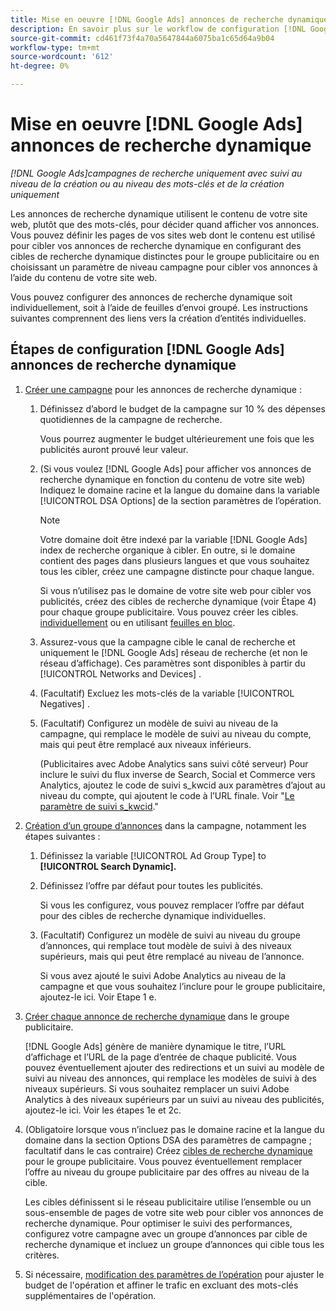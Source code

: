 ```yaml
---
title: Mise en oeuvre [!DNL Google Ads] annonces de recherche dynamique
description: En savoir plus sur le workflow de configuration [!DNL Google Ads] annonces de recherche dynamique.
source-git-commit: cd461f73f4a70a5647844a6075ba1c65d64a9b04
workflow-type: tm+mt
source-wordcount: '612'
ht-degree: 0%

---
```


# Mise en oeuvre [!DNL Google Ads] annonces de recherche dynamique

*[!DNL Google Ads]campagnes de recherche uniquement avec suivi au niveau de la création ou au niveau des mots-clés et de la création uniquement*

Les annonces de recherche dynamique utilisent le contenu de votre site web, plutôt que des mots-clés, pour décider quand afficher vos annonces. Vous pouvez définir les pages de vos sites web dont le contenu est utilisé pour cibler vos annonces de recherche dynamique en configurant des cibles de recherche dynamique distinctes pour le groupe publicitaire ou en choisissant un paramètre de niveau campagne pour cibler vos annonces à l’aide du contenu de votre site web.

Vous pouvez configurer des annonces de recherche dynamique soit individuellement, soit à l’aide de feuilles d’envoi groupé. Les instructions suivantes comprennent des liens vers la création d’entités individuelles.

## Étapes de configuration [!DNL Google Ads] annonces de recherche dynamique

1. [Créer une campagne](/help/search-social-commerce/campaign-management/campaigns/campaign-manage.md) pour les annonces de recherche dynamique :

   1. Définissez d’abord le budget de la campagne sur 10 % des dépenses quotidiennes de la campagne de recherche.

      Vous pourrez augmenter le budget ultérieurement une fois que les publicités auront prouvé leur valeur.

   1. (Si vous voulez [!DNL Google Ads] pour afficher vos annonces de recherche dynamique en fonction du contenu de votre site web) Indiquez le domaine racine et la langue du domaine dans la variable [!UICONTROL DSA Options] de la section paramètres de l’opération.

      >[!NOTE]
      >
      >Votre domaine doit être indexé par la variable [!DNL Google Ads] index de recherche organique à cibler. En outre, si le domaine contient des pages dans plusieurs langues et que vous souhaitez tous les cibler, créez une campagne distincte pour chaque langue.

      Si vous n’utilisez pas le domaine de votre site web pour cibler vos publicités, créez des cibles de recherche dynamique (voir Étape 4) pour chaque groupe publicitaire. Vous pouvez créer les cibles. [individuellement](/help/search-social-commerce/campaign-management/campaigns/dynamic-search-target-manage.md) ou en utilisant [feuilles en bloc](/help/search-social-commerce/campaign-management/bulksheets/bulksheet-about.md).

   1. Assurez-vous que la campagne cible le canal de recherche et uniquement le [!DNL Google Ads] réseau de recherche (et non le réseau d’affichage). Ces paramètres sont disponibles à partir du [!UICONTROL Networks and Devices] .

   1. (Facultatif) Excluez les mots-clés de la variable [!UICONTROL Negatives] .

   1. (Facultatif) Configurez un modèle de suivi au niveau de la campagne, qui remplace le modèle de suivi au niveau du compte, mais qui peut être remplacé aux niveaux inférieurs.

      (Publicitaires avec Adobe Analytics sans suivi côté serveur) Pour inclure le suivi du flux inverse de Search, Social et Commerce vers Analytics, ajoutez le code de suivi s_kwcid aux paramètres d’ajout au niveau du compte, qui ajoutent le code à l’URL finale. Voir &quot;[Le paramètre de suivi s_kwcid](/help/search-social-commerce/tracking/skwcid-tracking-parameter.md).&quot;

1. [Création d’un groupe d’annonces](/help/search-social-commerce/campaign-management/campaigns/ad-group-manage.md) dans la campagne, notamment les étapes suivantes :

   1. Définissez la variable [!UICONTROL Ad Group Type] to **[!UICONTROL Search Dynamic].**

   1. Définissez l’offre par défaut pour toutes les publicités.

      Si vous les configurez, vous pouvez remplacer l’offre par défaut pour des cibles de recherche dynamique individuelles.

   1. (Facultatif) Configurez un modèle de suivi au niveau du groupe d’annonces, qui remplace tout modèle de suivi à des niveaux supérieurs, mais qui peut être remplacé au niveau de l’annonce.

      Si vous avez ajouté le suivi Adobe Analytics au niveau de la campagne et que vous souhaitez l’inclure pour le groupe publicitaire, ajoutez-le ici. Voir Etape 1 e.

1. [Créer chaque annonce de recherche dynamique](/help/search-social-commerce/campaign-management/campaigns/ad-manage.md) dans le groupe publicitaire.

   [!DNL Google Ads] génère de manière dynamique le titre, l’URL d’affichage et l’URL de la page d’entrée de chaque publicité. Vous pouvez éventuellement ajouter des redirections et un suivi au modèle de suivi au niveau des annonces, qui remplace les modèles de suivi à des niveaux supérieurs.
Si vous souhaitez remplacer un suivi Adobe Analytics à des niveaux supérieurs par un suivi au niveau des publicités, ajoutez-le ici. Voir les étapes 1e et 2c.

1. (Obligatoire lorsque vous n’incluez pas le domaine racine et la langue du domaine dans la section Options DSA des paramètres de campagne ; facultatif dans le cas contraire) Créez [cibles de recherche dynamique](/help/search-social-commerce/campaign-management/campaigns/dynamic-search-target-manage.md) pour le groupe publicitaire. Vous pouvez éventuellement remplacer l’offre au niveau du groupe publicitaire par des offres au niveau de la cible.

   Les cibles définissent si le réseau publicitaire utilise l’ensemble ou un sous-ensemble de pages de votre site web pour cibler vos annonces de recherche dynamique. Pour optimiser le suivi des performances, configurez votre campagne avec un groupe d’annonces par cible de recherche dynamique et incluez un groupe d’annonces qui cible tous les critères.

1. Si nécessaire, [modification des paramètres de l’opération](/help/search-social-commerce/campaign-management/campaigns/campaign-manage.md) pour ajuster le budget de l&#39;opération et affiner le trafic en excluant des mots-clés supplémentaires de l&#39;opération.
